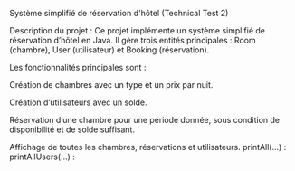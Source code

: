 Système simplifié de réservation d'hôtel (Technical Test 2)

Description du projet : 
Ce projet implémente un système simplifié de réservation d’hôtel en Java.
Il gère trois entités principales : Room (chambre), User (utilisateur) et Booking (réservation).

Les fonctionnalités principales sont :

Création de chambres avec un type et un prix par nuit.

Création d’utilisateurs avec un solde.

Réservation d’une chambre pour une période donnée, sous condition de disponibilité et de solde suffisant.

Affichage de toutes les chambres, réservations et utilisateurs.
printAll(...) :
printAllUsers(...) : 
